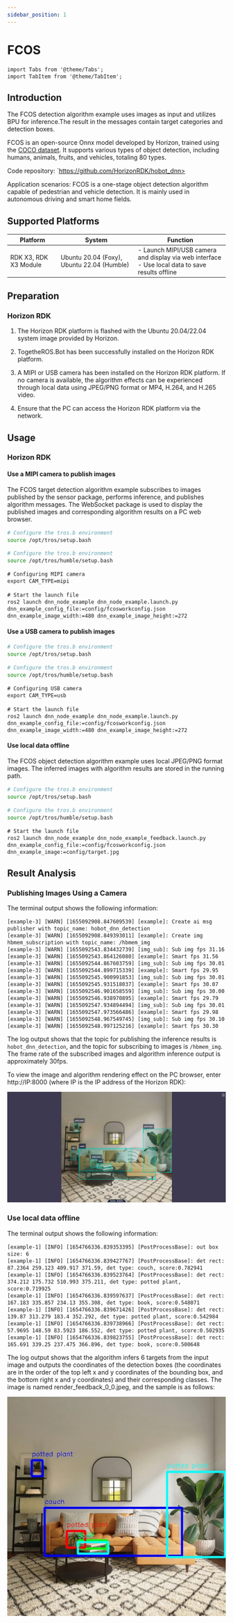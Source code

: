 ```yaml
---
sidebar_position: 1
---
```

# FCOS

```mdx-code-block
import Tabs from '@theme/Tabs';
import TabItem from '@theme/TabItem';
```

## Introduction

The FCOS detection algorithm example uses images as input and utilizes BPU for inference.The result in the messages contain target categories and detection boxes.

FCOS is an open-source Onnx model developed by Horizon, trained using the [COCO dataset](http://cocodataset.org/). It supports various types of object detection, including humans, animals, fruits, and vehicles, totaling 80 types.

Code repository:  `https://github.com/HorizonRDK/hobot_dnn>

Application scenarios: FCOS is a one-stage object detection algorithm capable of pedestrian and vehicle detection. It is mainly used in autonomous driving and smart home fields.

## Supported Platforms

| Platform          | System | Function                                       |
| ----------------- | ---------------- | ----------------------------------------------------------- |
| RDK X3, RDK X3 Module | Ubuntu 20.04 (Foxy), Ubuntu 22.04 (Humble)       | - Launch MIPI/USB camera and display via web interface<br/>- Use local data to save results offline |

## Preparation

### Horizon RDK

1. The Horizon RDK platform is flashed with the  Ubuntu 20.04/22.04 system image provided by Horizon.

2. TogetheROS.Bot has been successfully installed on the Horizon RDK platform.

3. A MIPI or USB camera has been installed on the Horizon RDK platform. If no camera is available, the algorithm effects can be experienced through local data using JPEG/PNG format or MP4, H.264, and H.265 video.

4. Ensure that the PC can access the Horizon RDK platform via the network.

## Usage

### Horizon RDK

#### Use a MIPI camera to publish images

The FCOS target detection algorithm example subscribes to images published by the sensor package, performs inference, and publishes algorithm messages. The WebSocket package is used to display the published images and corresponding algorithm results on a PC web browser.

<Tabs groupId="tros-distro">
<TabItem value="foxy" label="Foxy">

```bash
# Configure the tros.b environment
source /opt/tros/setup.bash
```

</TabItem>

<TabItem value="humble" label="Humble">

```bash
# Configure the tros.b environment
source /opt/tros/humble/setup.bash
```

</TabItem>

</Tabs>

```shell
# Configuring MIPI camera
export CAM_TYPE=mipi

# Start the launch file
ros2 launch dnn_node_example dnn_node_example.launch.py dnn_example_config_file:=config/fcosworkconfig.json dnn_example_image_width:=480 dnn_example_image_height:=272
```

#### Use a USB camera to publish images

<Tabs groupId="tros-distro">
<TabItem value="foxy" label="Foxy">

```bash
# Configure the tros.b environment
source /opt/tros/setup.bash
```

</TabItem>

<TabItem value="humble" label="Humble">

```bash
# Configure the tros.b environment
source /opt/tros/humble/setup.bash
```

</TabItem>

</Tabs>

```shell
# Configuring USB camera
export CAM_TYPE=usb

# Start the launch file
ros2 launch dnn_node_example dnn_node_example.launch.py dnn_example_config_file:=config/fcosworkconfig.json dnn_example_image_width:=480 dnn_example_image_height:=272
```

#### Use local data offline

The FCOS object detection algorithm example uses local JPEG/PNG format images. The inferred images with algorithm results are stored in the running path.

<Tabs groupId="tros-distro">
<TabItem value="foxy" label="Foxy">

```bash
# Configure the tros.b environment
source /opt/tros/setup.bash
```

</TabItem>

<TabItem value="humble" label="Humble">

```bash
# Configure the tros.b environment
source /opt/tros/humble/setup.bash
```

</TabItem>

</Tabs>

```shell
# Start the launch file
ros2 launch dnn_node_example dnn_node_example_feedback.launch.py dnn_example_config_file:=config/fcosworkconfig.json dnn_example_image:=config/target.jpg
```

## Result Analysis

### Publishing Images Using a Camera

The terminal output shows the following information:

```text
[example-3] [WARN] [1655092908.847609539] [example]: Create ai msg publisher with topic_name: hobot_dnn_detection
[example-3] [WARN] [1655092908.849393011] [example]: Create img hbmem_subscription with topic_name: /hbmem_img
[example-3] [WARN] [1655092543.834432739] [img_sub]: Sub img fps 31.16
[example-3] [WARN] [1655092543.864126080] [example]: Smart fps 31.56
[example-3] [WARN] [1655092544.867603759] [img_sub]: Sub img fps 30.01
[example-3] [WARN] [1655092544.899715339] [example]: Smart fps 29.95
[example-3] [WARN] [1655092545.900991853] [img_sub]: Sub img fps 30.01
[example-3] [WARN] [1655092545.931518037] [example]: Smart fps 30.07
[example-3] [WARN] [1655092546.901658559] [img_sub]: Sub img fps 30.00
[example-3] [WARN] [1655092546.938970895] [example]: Smart fps 29.79
[example-3] [WARN] [1655092547.934894494] [img_sub]: Sub img fps 30.01
[example-3] [WARN] [1655092547.973566486] [example]: Smart fps 29.98
[example-3] [WARN] [1655092548.967549745] [img_sub]: Sub img fps 30.10
[example-3] [WARN] [1655092548.997125216] [example]: Smart fps 30.30

```

The log output shows that the topic for publishing the inference results is `hobot_dnn_detection`, and the topic for subscribing to images is `/hbmem_img`. The frame rate of the subscribed images and algorithm inference output is approximately 30fps.

To view the image and algorithm rendering effect on the PC browser, enter http://IP:8000 (where IP is the IP address of the Horizon RDK):

![](./image/box_basic/fcos_render_web.jpeg)

### Use local data offline

The terminal output shows the following information:

```text
[example-1] [INFO] [1654766336.839353395] [PostProcessBase]: out box size: 6
[example-1] [INFO] [1654766336.839427767] [PostProcessBase]: det rect: 87.2364 259.123 409.917 371.59, det type: couch, score:0.782941
[example-1] [INFO] [1654766336.839523764] [PostProcessBase]: det rect: 374.212 175.732 510.993 375.211, det type: potted plant, score:0.719925
[example-1] [INFO] [1654766336.839597637] [PostProcessBase]: det rect: 167.183 335.857 234.13 355.308, det type: book, score:0.548071
[example-1] [INFO] [1654766336.839671426] [PostProcessBase]: det rect: 139.87 313.279 183.4 352.292, det type: potted plant, score:0.542984
[example-1] [INFO] [1654766336.839738966] [PostProcessBase]: det rect: 57.9695 148.59 83.5923 186.552, det type: potted plant, score:0.502935
[example-1] [INFO] [1654766336.839823755] [PostProcessBase]: det rect: 165.691 339.25 237.475 366.896, det type: book, score:0.500648
```

The log output shows that the algorithm infers 6 targets from the input image and outputs the coordinates of the detection boxes (the coordinates are in the order of the top left x and y coordinates of the bounding box, and the bottom right x and y coordinates) and their corresponding classes. The image is named render_feedback_0_0.jpeg, and the sample is as follows:

![](./image/box_basic/fcos_render_feedback.jpeg)